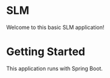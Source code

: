 # SLM
Welcome to this basic SLM application!

# Getting Started
This application runs with Spring Boot. 
